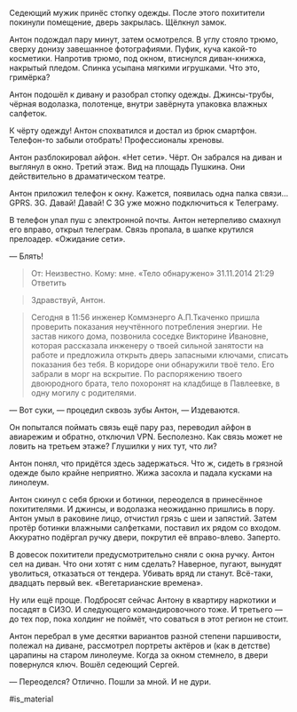 
Седеющий мужик принёс стопку одежды. После этого похитители покинули помещение, дверь закрылась. Щёлкнул замок.

Антон подождал пару минут, затем осмотрелся. В углу стояло трюмо, сверху донизу завешанное фотографиями. Пуфик, куча какой-то косметики. Напротив трюмо, под окном, втиснулся диван-книжка, накрытый пледом. Спинка усыпана мягкими игрушками. Что это, гримёрка?

Антон подошёл к дивану и разобрал стопку одежды. Джинсы-трубы, чёрная водолазка, полотенце, внутри завёрнута упаковка влажных салфеток. 

К чёрту одежду! Антон спохватился и достал из брюк смартфон. Телефон-то забыли отобрать! Профессионалы хреновы.

Антон разблокировал айфон. «Нет сети». Чёрт. Он забрался на диван и выглянул в окно. Третий этаж. Вид на площадь Пушкина. Они действительно в драматическом театре.

Антон приложил телефон к окну. Кажется, появилась одна палка связи… GPRS. 3G. Давай! Давай! С 3G уже можно подключиться к Телеграму.

В телефон упал пуш с электронной почты. Антон нетерпеливо смахнул его вправо, открыл телеграм. Связь пропала, в шапке крутился прелоадер. «Ожидание сети».

— Блять!

> От: Неизвестно. Кому: мне. «Тело обнаружено» 31.11.2014 21:29 Ответить

> Здравствуй, Антон. 

> Сегодня в 11:56 инженер Коммэнерго А.П.Ткаченко пришла проверить показания неучтённого потребления энергии. Не застав никого дома, позвонила соседке Викторине Ивановне, которая рассказала инженеру о твоей сильной занятости на работе и предложила открыть дверь запасными ключами, списать показания без тебя. В коридоре они обнаружили твоё тело. Его забрали в морг на вскрытие. По распоряжению твоего двоюродного брата, тело похоронят на кладбище в Павлеевке, в одну могилу с родителями.

— Вот суки, — процедил сквозь зубы Антон, — Издеваются.

Он попытался поймать связь ещё пару раз, переводил айфон в авиарежим и обратно, отключил VPN. Бесполезно. Как связь может не ловить на третьем этаже? Глушилки у них тут, что ли?

Антон понял, что придётся здесь задержаться. Что ж, сидеть в грязной одежде было крайне неприятно. Жижа засохла и падала кусками на линолеум.

Антон скинул с себя брюки и ботинки, переоделся в принесённое похитителями. И джинсы, и водолазка неожиданно пришлись в пору. Антон умыл в раковине лицо, отчистил грязь с шеи и запястий. Затем протёр ботинки влажными салфетками, поставил их рядом со входом. Аккуратно подёргал ручку двери, покрутил её вправо-влево. Заперто.

В довесок похитители предусмотрительно сняли с окна ручку. Антон сел на диван. Что они хотят с ним сделать? Наверное, пугают, вынудят уволиться, отказаться от тендера. Убивать вряд ли станут. Всё-таки, двадцать первый век. «Вегетарианские времена».

Ну или ещё проще. Подбросят сейчас Антону в квартиру наркотики и посадят в СИЗО. И следующего командировочного тоже. И третьего — до тех пор, пока холдинг не поймёт, что соваться в этот регион не стоит.

Антон перебрал в уме десятки вариантов разной степени паршивости, полежал на диване, рассмотрел портреты актёров и (как в детстве) царапины на старом линолеуме. Когда за окном стемнело, в двери повернулся ключ. Вошёл седеющий Сергей.

— Переоделся? Отлично. Пошли за мной. И не дури.

#is_material
